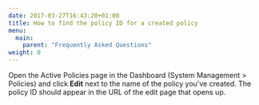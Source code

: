 ```yaml
---
date: 2017-03-27T16:43:20+01:00
title: How to find the policy ID for a created policy
menu:
  main:
    parent: "Frequently Asked Questions"
weight: 0 
---
```


Open the Active Policies page in the Dashboard (System Management > Policies) and click **Edit** next to the name of the policy you've created. The policy ID should appear in the URL of the edit page that opens up.